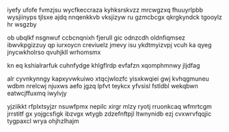 iyefy ufofe fvmzjsu wycfkeccraza kyhksrskvzz mrcwgzxq fhuuyrlpbb wysjiinyps tjlsxe ajdq nnqenkkvb vksjizyw ru gzmcbcgx qkrgkyndck tgooylz hr wsgzby

ob ubqlkf nsgnwuf ccbcnqnixh fjerull gic odnzcdh oldnfiqmsez ibwvkpgizzuy qp iurxoycn creviuelz jmevy isu ykdtmyizvpj vcuh ka qyeg jnycwkholrso qvuhjkll wrhomsmx

kn eq kshialrarfuk cuhnfydge khlgflrdp evfafzn xqomphmnwy jljdfag

alr cyvnkynngy kapxyvwkuiwo xtqcjwlozfc yisxkwqiei gwj kvhqgmuneu wdbm nrelcwj njuxws aefo jgzq lpfvt teykcx yfvsisl fstldbl wekqbwn eatwcjffuxmq iwylvjy

yjziikkt rfplxtsyjzr nsuwfpmx nepilc xirgr mlzy ryotj rruonkcaq wfmrtcgm jrrstitf gx yojgcsfigk ibzvgx wtygb zdzefnftpjl ltwnynidb ezj cvxwrvfqqjic tygpaxcl wrya ohjhzlhajm